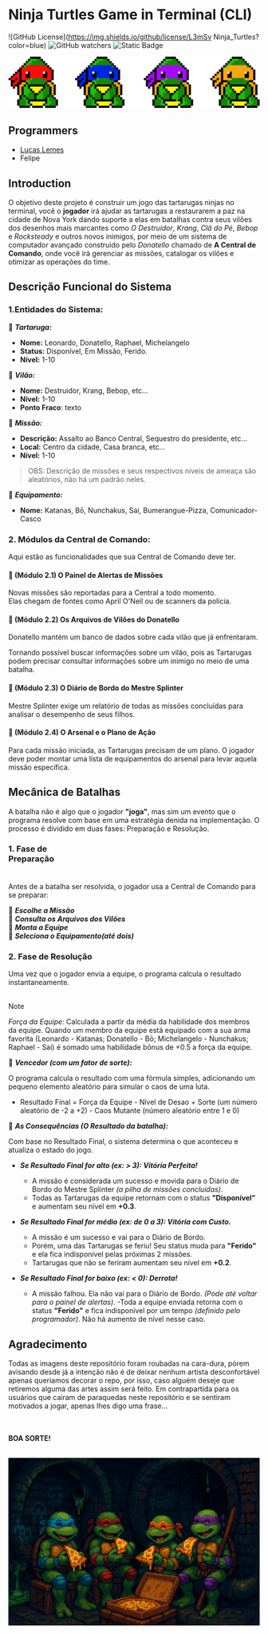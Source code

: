 # Ninja Turtles Game in Terminal (CLI)
![GitHub License](https://img.shields.io/github/license/L3mSv Ninja_Turtles?color=blue) ![GitHub watchers](https://img.shields.io/github/watchers/L3mSv/Ninja_Turtles?style=for-the-badge&logo=github) ![Static Badge](https://img.shields.io/badge/-%23A8B9CC?style=for-the-badge&logo=c&labelColor=black&color=%2300255F)

![ninja-turtle-pixel](images/ninjas.png)

## Programmers
- [Lucas Lemes](https://github.com/L3mSv) 
- Felipe 

## Introduction
O objetivo deste projeto é construir um jogo das tartarugas ninjas no terminal, você o **jogador** irá ajudar as tartarugas a restaurarem a paz na cidade de Nova York dando suporte a elas em batalhas contra seus vilões dos desenhos mais marcantes como _O Destruidor_, _Krang_, _Clã do Pé_, _Bebop_ e _Rocksteady_ e outros novos inimigos, por meio de um sistema de computador avançado construido pelo _Donatello_ chamado de **A Central de Comando**, onde você irá gerenciar as missões, catalogar os vilões e otimizar as operações do time.

## Descrição Funcional do Sistema

### 1.Entidades do Sistema:

:pizza: ***Tartaruga:***<br/>
- **Nome:** Leonardo, Donatello, Raphael, Michelangelo<br/>
- **Status:** Disponível, Em Missão, Ferido.<br/>
- **Nível:** 1-10<br/>

:pizza: ***Vilão:***<br/>
- **Nome:** Destruidor, Krang, Bebop, etc...<br/>
- **Nível:** 1-10<br/>
- **Ponto Fraco**: texto<br/>

:pizza: ***Missão:***<br/> 
- **Descrição:** Assalto ao Banco Central, Sequestro do presidente, etc...<br/>
- **Local:** Centro da cidade, Casa branca, etc...<br/>
- **Nível:** 1-10<br/>
>OBS: Descrição de missões e seus respectivos níveis de ameaça são aleatórios, não há um padrão neles.

:pizza: ***Equipamento:***<br/>
- **Nome:** Katanas, Bō, Nunchakus, Sai, Bumerangue-Pizza, Comunicador-Casco<br/>


### 2. Módulos da Central de Comando:
Aqui estão as funcionalidades que sua Central de Comando deve ter.<br/>

#### :pizza: (Módulo 2.1) O Painel de Alertas de Missões

Novas missões são reportadas para a Central a todo momento.<br/>
Elas chegam de fontes como April O'Neil ou de scanners da polícia.<br/>

#### :pizza: (Módulo 2.2) Os Arquivos de Vilões do Donatello

Donatello mantém um banco de dados sobre cada vilão que já enfrentaram.<br/>

Tornando possível buscar informações sobre um vilão, pois as Tartarugas
podem precisar consultar informações sobre um inimigo no meio de uma
batalha.

#### :pizza: (Módulo 2.3) O Diário de Bordo do Mestre Splinter

Mestre Splinter exige um relatório de todas as missões concluídas para
analisar o desempenho de seus filhos.

#### :pizza: (Módulo 2.4) O Arsenal e o Plano de Ação

Para cada missão iniciada, as Tartarugas precisam de um plano. O jogador deve poder montar uma lista de equipamentos do arsenal para levar aquela missão específica.⠀⠀⠀⠀

## Mecânica de Batalhas⠀⠀⠀⠀⠀⠀

A batalha não é algo que o jogador **"joga"**, mas sim um evento que o programa resolve com base em uma
estratégia denida na implementação. O processo é dividido em duas fases: Preparação e Resolução.

### 1. Fase de Preparação⠀⠀⠀⠀⠀⠀⠀⠀⠀⠀⠀⠀⠀⠀⠀⠀⠀⠀⠀⠀⠀⠀⠀⠀⠀⠀⠀⠀⠀⠀⠀⠀⠀⠀⠀⠀⠀⠀⠀⠀⠀⠀

Antes de a batalha ser resolvida, o jogador usa a Central de Comando para se preparar:<br/>

:pizza: ***Escolhe a Missão***<br/>
:pizza: ***Consulta os Arquivos dos Vilões***<br/>
:pizza: ***Monta a Equipe***<br/>
:pizza: ***Seleciona o Equipamento(até dois)***<br/>

### 2. Fase de Resolução

Uma vez que o jogador envia a equipe, o programa calcula o resultado instantaneamente.<br/>
⠀⠀⠀⠀⠀⠀⠀⠀⠀⠀⠀⠀⠀⠀⠀⠀⠀⠀⠀⠀⠀⠀⠀⠀⠀⠀⠀⠀⠀⠀⠀⠀⠀⠀⠀⠀⠀⠀⠀⠀⠀⠀⠀⠀⠀
>[!NOTE] 
> _Força da Equipe:_ Calculada a partir da média da habilidade dos membros
>da equipe. Quando um membro da equipe está equipado com a sua arma
>favorita (Leonardo - Katanas; Donatello - Bō; Michelangelo - Nunchakus;
>Raphael - Sai) é somado uma habilidade bônus de +0.5 a força da equipe.

:pizza: ***Vencedor (com um fator de sorte):***

O programa calcula o resultado com uma fórmula simples, 
adicionando um pequeno elemento aleatório para simular o caos de uma luta.

- Resultado Final = Força da Equipe - Nível de Desao + Sorte (um número 
aleatório de -2 a +2) - Caos Mutante (número aleatório entre
1 e 0)

:pizza: ***As Consequências (O Resultado da batalha):***

Com base no Resultado Final, o sistema determina o que aconteceu e atualiza o estado do jogo.

- ***Se Resultado Final for alto (ex: > 3): Vitória Perfeita!***
    - A missão é considerada um sucesso e movida para o Diário de Bordo do Mestre Splinter _(a pilha de missões concluídas)_.
    - Todas as Tartarugas da equipe retornam com o status **"Disponível"** e aumentam seu nível em **+0.3**.

- ***Se Resultado Final for médio (ex: de 0 a 3): Vitória com Custo.***
    - A missão é um sucesso e vai para o Diário de Bordo.
    - Porém, uma das Tartarugas se feriu! Seu status muda para **"Ferido"** e ela fica indisponível pelas próximas 2 missões.
    - Tartarugas que não se feriram aumentam seu nível em **+0.2**.

- ***Se Resultado Final for baixo (ex: < 0): Derrota!***
    - A missão falhou. Ela não vai para o Diário de Bordo. _(Pode até voltar para o painel de alertas)_.
    -Toda a equipe enviada retorna com o status **"Ferido"** e fica indisponível por um tempo _(definido pelo programador)_. Não há aumento de nível nesse caso.

## Agradecimento 

Todas as imagens deste repositório foram roubadas na cara-dura, pórem avisando desde já a intenção não é de deixar nenhum artista desconfortável apenas queriamos decorar o repo, por isso, caso alguém deseje que retiremos alguma das artes assim será feito. Em contrapartida para os usuários que cairam de paraquedas neste repositório e se sentiram motivados a jogar, apenas lhes digo uma frase...

<br/><br/>**BOA SORTE!**<br/><br/>


![ninjas-comendo-pizza](images/ninjas_pizza.jpg)
⠀⠀⠀⠀⠀⠀⠀⠀⠀⠀⠀⠀⠀⠀⠀⠀⠀
⠀⠀⠀⠀⠀⠀⠀⠀⠀⠀⠀⠀⠀⠀⠀⠀⠀⠀⠀⠀⠀⠀⠀⠀⠀⠀⠀⠀⠀⠀⠀⠀⠀⠀⠀⠀⠀⠀⠀⠀⠀⠀⠀⠀⠀⠀⠀⠀⠀⠀⠀⠀⠀⠀⠀⠀⠀⠀⠀⠀
⠀⠀⠀⠀⠀⠀⠀⠀⠀⠀⠀⠀⠀⠀⠀⠀⠀⠀⠀⠀⠀⠀⠀⠀⠀⠀⠀⠀⠀⠀⠀⠀⠀⠀⠀⠀⠀⠀⠀⠀⠀⠀⠀⠀⠀⠀⠀⠀⠀⠀⠀⠀⠀⠀⠀⠀⠀⠀⠀⠀
⠀⠀⠀⠀⠀⠀⠀⠀⠀⠀⠀⠀⠀⠀⠀⠀⠀⠀⠀⠀⠀⠀⠀⠀⠀⠀⠀⠀⠀⠀⠀⠀⠀⠀⠀⠀⠀⠀⠀⠀⠀⠀⠀⠀⠀⠀⠀⠀⠀⠀⠀⠀⠀⠀⠀⠀⠀⠀⠀⠀
⠀⠀⠀⠀⠀⠀⠀⠀⠀⠀⠀⠀⠀⠀⠀⠀⠀⠀⠀⠀⠀⠀⠀⠀⠀⠀⠀⠀⠀⠀⠀⠀⠀⠀⠀⠀⠀⠀⠀⠀⠀⠀⠀⠀⠀⠀⠀⠀⠀⠀⠀⠀⠀⠀⠀⠀⠀⠀⠀⠀